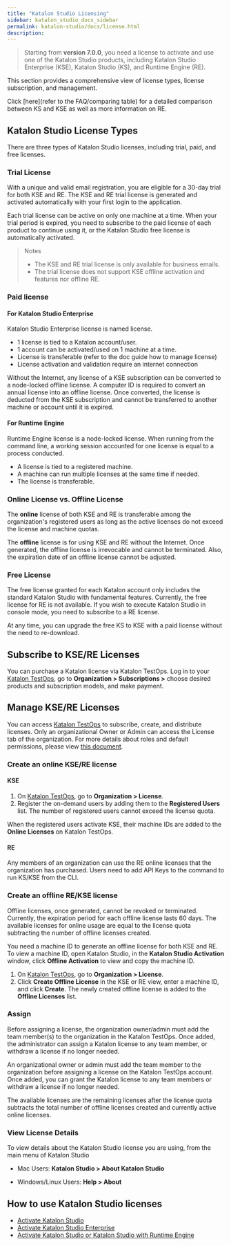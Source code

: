 ```yaml
---
title: "Katalon Studio Licensing"
sidebar: katalon_studio_docs_sidebar
permalink: katalon-studio/docs/license.html
description:
---
```


> Starting from **version 7.0.0**, you need a license to activate and use one of the Katalon Studio products, including Katalon Studio Enterprise (KSE), Katalon Studio (KS), and Runtime Engine (RE).

This section provides a comprehensive view of license types, license subscription, and management.

Click [here](refer to the FAQ/comparing table) for a detailed comparison between KS and KSE as well as more information on RE.

## Katalon Studio License Types

There are three types of Katalon Studio licenses, including trial, paid, and free licenses.

### Trial License

With a unique and valid email registration, you are eligible for a 30-day trial for both KSE and RE. The KSE and RE trial license is generated and activated automatically with your first login to the application.

Each trial license can be active on only one machine at a time. When your trial period is expired, you need to subscribe to the paid license of each product to continue using it, or the Katalon Studio free license is automatically activated.

> Notes
>
> * The KSE and RE trial license is only available for business emails.
> * The trial license does not support KSE offline activation and features nor offline RE.

### Paid license

#### For Katalon Studio Enterprise

Katalon Studio Enterprise license is named license.

* 1 license is tied to a Katalon account/user.
* 1 account can be activated/used on 1 machine at a time.
* License is transferable (refer to the doc guide how to manage license) 
* License activation and validation require an internet connection

Without the Internet, any license of a KSE subscription can be converted to a node-locked offline license.  A computer ID is required to convert an annual license into an offline license. Once converted, the license is deducted from the KSE subscription and cannot be transferred to another machine or account until it is expired.

#### For Runtime Engine

Runtime Engine license is a node-locked license. When running from the command line, a working session accounted for one license is equal to a process conducted.

* A license is tied to a registered machine.
* A machine can run multiple licenses at the same time if needed.
* The license is transferable.

### Online License vs. Offline License

The **online** license of both KSE and RE is transferable among the organization's registered users as long as the active licenses do not exceed the license and machine quotas.

The **offline** license is for using KSE and RE without the Internet. Once generated, the offline license is irrevocable and cannot be terminated. Also, the expiration date of an offline license cannot be adjusted.

### Free License

The free license granted for each Katalon account only includes the standard Katalon Studio with fundamental features. Currently, the free license for RE is not available. If you wish to execute Katalon Studio in console mode, you need to subscribe to a RE license.

At any time, you can upgrade the free KS to KSE with a paid license without the need to re-download.

## Subscribe to KSE/RE Licenses

You can purchase a Katalon license via Katalon TestOps. Log in to your [Katalon TestOps](https://analytics.katalon.com/home), go to **Organization > Subscriptions >** choose desired products and subscription models, and make payment.

## Manage KSE/RE Licenses

You can access [Katalon TestOps](https://analytics.katalon.com/) to subscribe, create, and distribute licenses. Only an organizational Owner or Admin can access the License tab of the organization. For more details about roles and default permissions, please view [this document](https://docs.katalon.com/katalon-analytics/docs/user-management.html).

### Create an online KSE/RE license

#### KSE

1. On [Katalon TestOps](https://analytics.katalon.com/home), go to **Organization > License**.
2. Register the on-demand users by adding them to the **Registered Users** list. The number of registered users cannot exceed the license quota.

When the registered users activate KSE, their machine IDs are added to the **Online Licenses** on Katalon TestOps.

#### RE

Any members of an organization can use the RE online licenses that the organization has purchased. Users need to add API Keys to the command to run KS/KSE from the CLI.

### Create an offline RE/KSE license

Offline licenses, once generated, cannot be revoked or terminated. Currently, the expiration period for each offline license lasts 60 days. The available licenses for online usage are equal to the license quota subtracting the number of offline licenses created.

You need a machine ID to generate an offline license for both KSE and RE. To view a machine ID, open Katalon Studio, in the **Katalon Studio Activation** window, click **Offline Activation** to view and copy the machine ID.

1. On [Katalon TestOps](https://analytics.katalon.com/home), go to **Organization > License**.
2. Click **Create Offline License** in the KSE or RE view, enter a machine ID, and click **Create**. The newly created offline license is added to the **Offline Licenses** list.

### Assign

Before assigning a license, the organization owner/admin must add the team member(s) to the organization in the Katalon TestOps. Once added, the administrator can assign a Katalon license to any team member, or withdraw a license if no longer needed.

An organizational owner or admin must add the team member to the organization before assigning a license on the Katalon TestOps account. Once added, you can grant the Katalon license to any team members or withdraw a license if no longer needed.

The available licenses are the remaining licenses after the license quota subtracts the total number of offline licenses created and currently active online licenses.

### View License Details

To view details about the Katalon Studio license you are using, from the main menu of Katalon Studio

* Mac Users: **Katalon Studio > About Katalon Studio**

* Windows/Linux Users: **Help > About**

## How to use Katalon Studio licenses

* [Activate Katalon Studio](/katalon-studio/docs/katalon-studio-activation-since-70.html)
* [Activate Katalon Studio Enterprise](/katalon-studio/docs/activate-KSE.html)
* [Activate Katalon Studio or Katalon Studio with Runtime Engine](/katalon-studio/docs/activate-RE.html)


